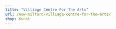 ```yaml
---
title: "Villiage Centre For The Arts"
url: /new-milford/villiage-centre-for-the-arts/
shop: Kunst
---
```

